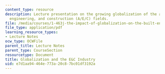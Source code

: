 ```yaml
---
content_type: resource
description: Lecture presentation on the growing globalization of the architecture,
  engineering, and construction (A/E/C) fields.
file: /media/courses/1-463j-the-impact-of-globalization-on-the-built-environment-fall-2009/e7d1aa94464e773a20c87bc01df3192a_MIT1_463JF09_lec02.pdf
file_type: application/pdf
learning_resource_types:
- Lecture Notes
ocw_type: OCWFile
parent_title: Lecture Notes
parent_type: CourseSection
resourcetype: Document
title: Globalization and the E&C Industry
uid: e7d1aa94-464e-773a-20c8-7bc01df3192a
---
```

